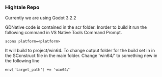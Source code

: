 ### Hightale Repo

Currently we are using Godot 3.2.2

GDNative code is contained in the scr folder.
Inorder to build it run the following command in VS Native Tools Command Prompt.
```
scons platform=<platform>
```

It will build to project/win64.
To change output folder for the build set in in the SConstruct file in the main folder.
Change 'win64/' to something new in the following line
```
env['target_path'] += 'win64/'
```
